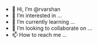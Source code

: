 - 👋 Hi, I’m @rvarshan
- 👀 I’m interested in ...
- 🌱 I’m currently learning ...
- 💞️ I’m looking to collaborate on ...
- 📫 How to reach me ...

<!---
rvarshan/rvarshan is a ✨ special ✨ repository because its `README.md` (this file) appears on your GitHub profile.
You can click the Preview link to take a look at your changes.
--->
